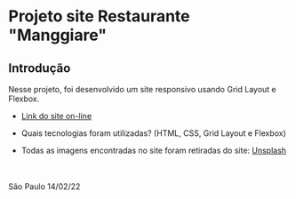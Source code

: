 # Projeto site Restaurante "Manggiare"

## Introdução

Nesse projeto, foi desenvolvido um site responsivo usando Grid Layout e Flexbox.

* [Link do site on-line](https://restaurante-manggiare.netlify.app/)

* Quais tecnologias foram utilizadas? (HTML, CSS, Grid Layout e Flexbox)

* Todas as imagens encontradas no site foram retiradas do site: [Unsplash](https://unsplash.com/)
<br>
<br>
São Paulo 14/02/22
